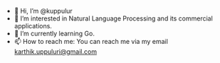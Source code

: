 - 👋 Hi, I’m @kuppulur
- 👀 I’m interested in Natural Language Processing and its commercial applications.
- 🌱 I’m currently learning Go.
- 📫 How to reach me: You can reach me via my email karthik.uppuluri@gmail.com

<!---
kuppulur/kuppulur is a ✨ special ✨ repository because its `README.md` (this file) appears on your GitHub profile.
You can click the Preview link to take a look at your changes.
--->
